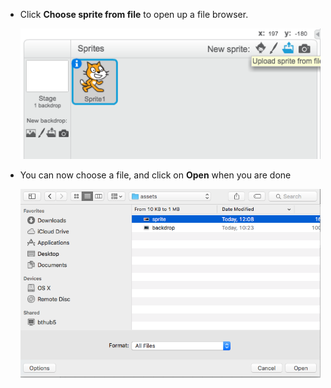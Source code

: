 - Click __Choose sprite from file__ to open up a file browser.

	![sprite from file](images/sprite-from-file.png)

- You can now choose a file, and click on __Open__ when you are done

	![choose sprite](images/choose-sprite.png)
